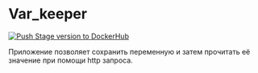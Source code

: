 # Var_keeper

[![Push Stage version to DockerHub](https://github.com/exgraal7/var_keeper/actions/workflows/staging.yml/badge.svg)](https://github.com/exgraal7/var_keeper/actions/workflows/staging.yml)

Приложение позволяет сохранить переменную и затем прочитать её значение при помощи http запроса.
